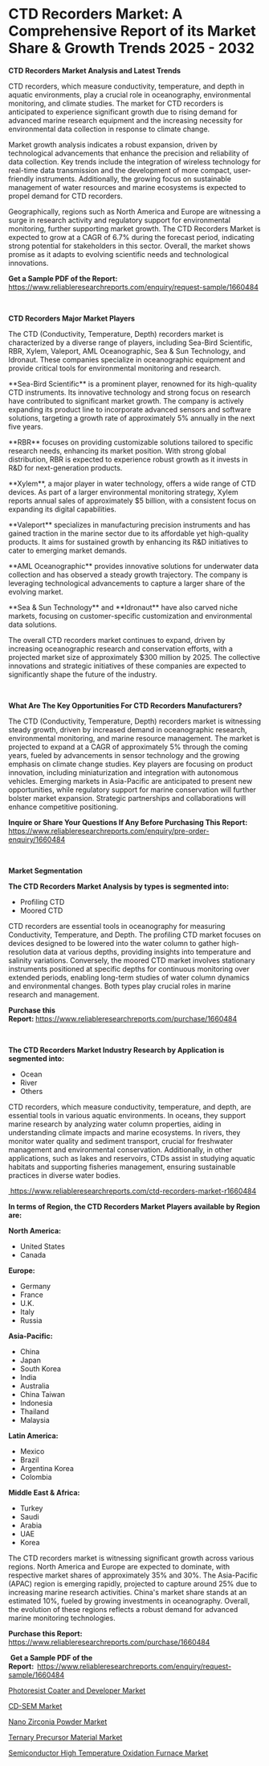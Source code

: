 <p><h1>CTD Recorders Market: A Comprehensive Report of its Market Share & Growth Trends 2025 - 2032</h1></p><p><strong>CTD Recorders Market Analysis and Latest Trends</strong></p>
<p><p>CTD recorders, which measure conductivity, temperature, and depth in aquatic environments, play a crucial role in oceanography, environmental monitoring, and climate studies. The market for CTD recorders is anticipated to experience significant growth due to rising demand for advanced marine research equipment and the increasing necessity for environmental data collection in response to climate change.</p><p>Market growth analysis indicates a robust expansion, driven by technological advancements that enhance the precision and reliability of data collection. Key trends include the integration of wireless technology for real-time data transmission and the development of more compact, user-friendly instruments. Additionally, the growing focus on sustainable management of water resources and marine ecosystems is expected to propel demand for CTD recorders.</p><p>Geographically, regions such as North America and Europe are witnessing a surge in research activity and regulatory support for environmental monitoring, further supporting market growth. The CTD Recorders Market is expected to grow at a CAGR of 6.7% during the forecast period, indicating strong potential for stakeholders in this sector. Overall, the market shows promise as it adapts to evolving scientific needs and technological innovations.</p></p>
<p><strong>Get a Sample PDF of the Report:&nbsp;</strong> <a href="https://www.reliableresearchreports.com/enquiry/request-sample/1660484?utm_campaign=7&utm_medium=2&utm_source=Github&utm_content=ia&utm_term=17012025&utm_id=ctd-recorders">https://www.reliableresearchreports.com/enquiry/request-sample/1660484</a></p>
<p>&nbsp;</p>
<p><strong>CTD Recorders Major Market Players</strong></p>
<p><p>The CTD (Conductivity, Temperature, Depth) recorders market is characterized by a diverse range of players, including Sea-Bird Scientific, RBR, Xylem, Valeport, AML Oceanographic, Sea & Sun Technology, and Idronaut. These companies specialize in oceanographic equipment and provide critical tools for environmental monitoring and research.</p><p>**Sea-Bird Scientific** is a prominent player, renowned for its high-quality CTD instruments. Its innovative technology and strong focus on research have contributed to significant market growth. The company is actively expanding its product line to incorporate advanced sensors and software solutions, targeting a growth rate of approximately 5% annually in the next five years.</p><p>**RBR** focuses on providing customizable solutions tailored to specific research needs, enhancing its market position. With strong global distribution, RBR is expected to experience robust growth as it invests in R&D for next-generation products. </p><p>**Xylem**, a major player in water technology, offers a wide range of CTD devices. As part of a larger environmental monitoring strategy, Xylem reports annual sales of approximately $5 billion, with a consistent focus on expanding its digital capabilities.</p><p>**Valeport** specializes in manufacturing precision instruments and has gained traction in the marine sector due to its affordable yet high-quality products. It aims for sustained growth by enhancing its R&D initiatives to cater to emerging market demands.</p><p>**AML Oceanographic** provides innovative solutions for underwater data collection and has observed a steady growth trajectory. The company is leveraging technological advancements to capture a larger share of the evolving market.</p><p>**Sea & Sun Technology** and **Idronaut** have also carved niche markets, focusing on customer-specific customization and environmental data solutions.</p><p>The overall CTD recorders market continues to expand, driven by increasing oceanographic research and conservation efforts, with a projected market size of approximately $300 million by 2025. The collective innovations and strategic initiatives of these companies are expected to significantly shape the future of the industry.</p></p>
<p>&nbsp;</p>
<p><strong>What Are The Key Opportunities For CTD Recorders Manufacturers?</strong></p>
<p><p>The CTD (Conductivity, Temperature, Depth) recorders market is witnessing steady growth, driven by increased demand in oceanographic research, environmental monitoring, and marine resource management. The market is projected to expand at a CAGR of approximately 5% through the coming years, fueled by advancements in sensor technology and the growing emphasis on climate change studies. Key players are focusing on product innovation, including miniaturization and integration with autonomous vehicles. Emerging markets in Asia-Pacific are anticipated to present new opportunities, while regulatory support for marine conservation will further bolster market expansion. Strategic partnerships and collaborations will enhance competitive positioning.</p></p>
<p><strong>Inquire or Share Your Questions If Any Before Purchasing This Report:</strong> <a href="https://www.reliableresearchreports.com/enquiry/pre-order-enquiry/1660484?utm_campaign=7&utm_medium=2&utm_source=Github&utm_content=ia&utm_term=17012025&utm_id=ctd-recorders">https://www.reliableresearchreports.com/enquiry/pre-order-enquiry/1660484</a></p>
<p>&nbsp;</p>
<p><strong>Market Segmentation</strong></p>
<p><strong>The CTD Recorders Market Analysis by types is segmented into:</strong></p>
<p><ul><li>Profiling CTD</li><li>Moored CTD</li></ul></p>
<p><p>CTD recorders are essential tools in oceanography for measuring Conductivity, Temperature, and Depth. The profiling CTD market focuses on devices designed to be lowered into the water column to gather high-resolution data at various depths, providing insights into temperature and salinity variations. Conversely, the moored CTD market involves stationary instruments positioned at specific depths for continuous monitoring over extended periods, enabling long-term studies of water column dynamics and environmental changes. Both types play crucial roles in marine research and management.</p></p>
<p><strong>Purchase this Report:&nbsp;</strong><a href="https://www.reliableresearchreports.com/purchase/1660484?utm_campaign=7&utm_medium=2&utm_source=Github&utm_content=ia&utm_term=17012025&utm_id=ctd-recorders">https://www.reliableresearchreports.com/purchase/1660484</a></p>
<p>&nbsp;</p>
<p><strong>The CTD Recorders Market Industry Research by Application is segmented into:</strong></p>
<p><ul><li>Ocean</li><li>River</li><li>Others</li></ul></p>
<p><p>CTD recorders, which measure conductivity, temperature, and depth, are essential tools in various aquatic environments. In oceans, they support marine research by analyzing water column properties, aiding in understanding climate impacts and marine ecosystems. In rivers, they monitor water quality and sediment transport, crucial for freshwater management and environmental conservation. Additionally, in other applications, such as lakes and reservoirs, CTDs assist in studying aquatic habitats and supporting fisheries management, ensuring sustainable practices in diverse water bodies.</p></p>
<p><a href="https://www.reliableresearchreports.com/ctd-recorders-market-r1660484?utm_campaign=7&utm_medium=2&utm_source=Github&utm_content=ia&utm_term=17012025&utm_id=ctd-recorders">&nbsp;https://www.reliableresearchreports.com/ctd-recorders-market-r1660484</a></p>
<p><strong>In terms of Region, the CTD Recorders Market Players available by Region are:</strong></p>
<p>
    <p> <strong> North America: </strong>
        <ul>
            <li>United States</li>
            <li>Canada</li>
        </ul>
        </p> 
    <p> <strong> Europe: </strong>
        <ul>
            <li>Germany</li>
            <li>France</li>
            <li>U.K.</li>
            <li>Italy</li>
            <li>Russia</li>
        </ul>
        </p> 
    <p> <strong> Asia-Pacific: </strong>
        <ul>
            <li>China</li>
            <li>Japan</li>
            <li>South Korea</li>
            <li>India</li>
            <li>Australia</li>
            <li>China Taiwan</li>
            <li>Indonesia</li>
            <li>Thailand</li>
            <li>Malaysia</li>
        </ul>
        </p> 
    <p> <strong> Latin America: </strong>
        <ul>
            <li>Mexico</li>
            <li>Brazil</li>
            <li>Argentina Korea</li>
            <li>Colombia</li>
        </ul>
        </p> 
    <p> <strong> Middle East & Africa: </strong>
        <ul>
            <li>Turkey</li>
            <li>Saudi</li>
            <li>Arabia</li>
            <li>UAE</li>
            <li>Korea</li>
        </ul>
    </p>
    </p>
<p><p>The CTD recorders market is witnessing significant growth across various regions. North America and Europe are expected to dominate, with respective market shares of approximately 35% and 30%. The Asia-Pacific (APAC) region is emerging rapidly, projected to capture around 25% due to increasing marine research activities. China's market share stands at an estimated 10%, fueled by growing investments in oceanography. Overall, the evolution of these regions reflects a robust demand for advanced marine monitoring technologies.</p></p>
<p><strong>Purchase this Report: </strong><a href="https://www.reliableresearchreports.com/purchase/1660484?utm_campaign=7&utm_medium=2&utm_source=Github&utm_content=ia&utm_term=17012025&utm_id=ctd-recorders">https://www.reliableresearchreports.com/purchase/1660484</a></p>
<p>&nbsp;<strong>Get a Sample PDF of the Report:&nbsp;&nbsp;</strong><a href="https://www.reliableresearchreports.com/enquiry/request-sample/1660484?utm_campaign=7&utm_medium=2&utm_source=Github&utm_content=ia&utm_term=17012025&utm_id=ctd-recorders">https://www.reliableresearchreports.com/enquiry/request-sample/1660484</a></p>
<p><strong></strong></p>
<p><p><a href="https://github.com/sherikacas30/Market-Research-Report-List-1/blob/main/photoresist-coater-and-developer-market.md?utm_campaign=7&utm_medium=2&utm_source=Github&utm_content=ia&utm_term=17012025&utm_id=ctd-recorders">Photoresist Coater and Developer Market</a></p><p><a href="https://github.com/oliveroste6/Market-Research-Report-List-1/blob/main/cd-sem-market.md?utm_campaign=7&utm_medium=2&utm_source=Github&utm_content=ia&utm_term=17012025&utm_id=ctd-recorders">CD-SEM Market</a></p><p><a href="https://github.com/angelajermaine/Market-Research-Report-List-5/blob/main/nano-zirconia-powder-market.md?utm_campaign=7&utm_medium=2&utm_source=Github&utm_content=ia&utm_term=17012025&utm_id=ctd-recorders">Nano Zirconia Powder Market</a></p><p><a href="https://github.com/NargisHussain432/Market-Research-Report-List-1/blob/main/ternary-precursor-material-market.md?utm_campaign=7&utm_medium=2&utm_source=Github&utm_content=ia&utm_term=17012025&utm_id=ctd-recorders">Ternary Precursor Material Market</a></p><p><a href="https://github.com/FahadAhmed223/Market-Research-Report-List-1/blob/main/semiconductor-high-temperature-oxidation-furnace-market.md?utm_campaign=7&utm_medium=2&utm_source=Github&utm_content=ia&utm_term=17012025&utm_id=ctd-recorders">Semiconductor High Temperature Oxidation Furnace Market</a></p></p>